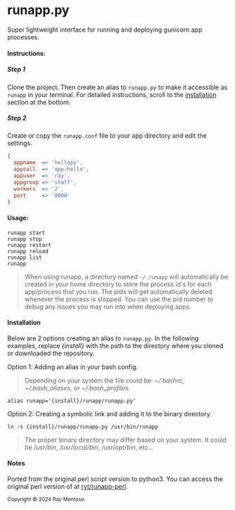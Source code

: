 # runapp.py
Super lightweight interface for running and deploying gunicorn app processes.

#### Instructions:

##### Step 1

Clone the project. Then create an alias to `runapp.py` to make it accessible as `runapp` in your terminal. For detailed instructions, scroll to the [installation](#Installation) section at the bottom.

##### Step 2
Create or copy the `runapp.conf` file to your app directory and edit the settings.
    
```ini
{
  appname  => 'hellopy',
  appcall  => 'app:hello',
  appuser  => 'ray',
  appgroup => 'staff',
  workers  => '2',
  port     => '8000'
}
```



#### Usage:

```console
runapp start
runapp stop
runapp restart
runapp reload
runapp list
runapp
```

> When using runapp, a directory named `~/.runapp` will automatically be created in your home directory to store the process id's for each app/process that you run. The pids will get automatically deleted whenever the process is stopped. You can use the pid number to debug any issues you may run into when deploying apps.


#### Installation

Below are 2 options creating an alias to `runapp.py`. In the following examples, replace *{install}* with the path to the directory where you cloned or downloaded the repository.

Option 1: Adding an alias in your bash config.

>Depending on your system the file could be: *~/.bashrc*, *~/.bash_aliases*, or *~/.bash_profiles*.

```console
alias runapp='{install}/runapp/runapp.py'
```

Option 2: Creating a symbolic link and adding it to the binary directory.

```console
ln -s {install}/runapp/runapp.py /usr/bin/runapp
```
> The proper binary directory may differ based on your system. It could be */usr/bin*, */usr/local/bin*, */usr/opt/bin*, etc...

#### Notes
Ported from the original perl script version to python3. You can access the original perl version of at [ryt/runapp-perl](https://github.com/ryt/runapp-perl). 


<sub>Copyright &copy; 2024 Ray Mentose.</sub>